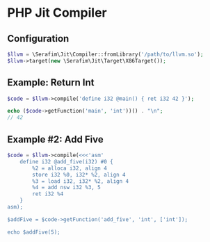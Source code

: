 # PHP Jit Compiler

## Configuration

```php
$llvm = \Serafim\Jit\Compiler::fromLibrary('/path/to/llvm.so');
$llvm->target(new \Serafim\Jit\Target\X86Target());
```

## Example: Return Int

```php
$code = $llvm->compile('define i32 @main() { ret i32 42 }');

echo ($code->getFunction('main', 'int'))() . "\n";
// 42
```

## Example #2: Add Five

```php
$code = $llvm->compile(<<<'asm'
    define i32 @add_five(i32) #0 {
        %2 = alloca i32, align 4
        store i32 %0, i32* %2, align 4
        %3 = load i32, i32* %2, align 4
        %4 = add nsw i32 %3, 5
        ret i32 %4
    }
asm);

$addFive = $code->getFunction('add_five', 'int', ['int']);

echo $addFive(5);
```
